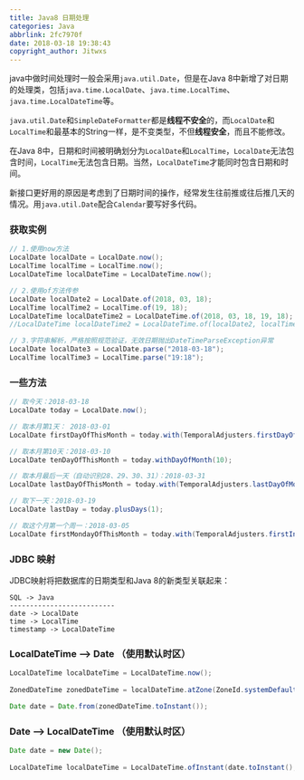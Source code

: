```yaml
---
title: Java8 日期处理
categories: Java
abbrlink: 2fc7970f
date: 2018-03-18 19:38:43
copyright_author: Jitwxs
---
```


java中做时间处理时一般会采用`java.util.Date`，但是在Java 8中新增了对日期的处理类，包括`java.time.LocalDate`、`java.time.LocalTime`、`java.time.LocalDateTime`等。

`java.util.Date`和`SimpleDateFormatter`都是**线程不安全**的，而`LocalDate`和`LocalTime`和最基本的String一样，是不变类型，不但**线程安全**，而且不能修改。

在Java 8中，日期和时间被明确划分为`LocalDate`和`LocalTime`，`LocalDate`无法包含时间，`LocalTime`无法包含日期。当然，`LocalDateTime`才能同时包含日期和时间。

新接口更好用的原因是考虑到了日期时间的操作，经常发生往前推或往后推几天的情况。用`java.util.Date`配合`Calendar`要写好多代码。

### 获取实例

```java
// 1.使用now方法
LocalDate localDate = LocalDate.now();
LocalTime localTime = LocalTime.now();
LocalDateTime localDateTime = LocalDateTime.now();

// 2.使用of方法传参
LocalDate localDate2 = LocalDate.of(2018, 03, 18);
LocalTime localTime2 = LocalTime.of(19, 18);
LocalDateTime localDateTime2 = LocalDateTime.of(2018, 03, 18, 19, 18);
//LocalDateTime localDateTime2 = LocalDateTime.of(localDate2, localTime2);

// 3.字符串解析，严格按照规范验证，无效日期抛出DateTimeParseException异常
LocalDate localDate3 = LocalDate.parse("2018-03-18");
LocalTime localTime3 = LocalTime.parse("19:18");
```

### 一些方法

```java
// 取今天：2018-03-18
LocalDate today = LocalDate.now();

// 取本月第1天： 2018-03-01
LocalDate firstDayOfThisMonth = today.with(TemporalAdjusters.firstDayOfMonth());

// 取本月第10天：2018-03-10
LocalDate tenDayOfThisMonth = today.withDayOfMonth(10);

// 取本月最后一天（自动识别28、29、30、31）：2018-03-31
LocalDate lastDayOfThisMonth = today.with(TemporalAdjusters.lastDayOfMonth());

// 取下一天：2018-03-19
LocalDate lastDay = today.plusDays(1);

// 取这个月第一个周一：2018-03-05
LocalDate firstMondayOfThisMonth = today.with(TemporalAdjusters.firstInMonth(DayOfWeek.MONDAY));
```

### JDBC 映射

JDBC映射将把数据库的日期类型和Java 8的新类型关联起来：

```
SQL -> Java
--------------------------
date -> LocalDate
time -> LocalTime
timestamp -> LocalDateTime
```

### LocalDateTime --> Date （使用默认时区）

```java
LocalDateTime localDateTime = LocalDateTime.now();
		
ZonedDateTime zonedDateTime = localDateTime.atZone(ZoneId.systemDefault());

Date date = Date.from(zonedDateTime.toInstant());
```

### Date --> LocalDateTime （使用默认时区）

```java
Date date = new Date();
		
LocalDateTime localDateTime = LocalDateTime.ofInstant(date.toInstant(), ZoneId.systemDefault());
```
